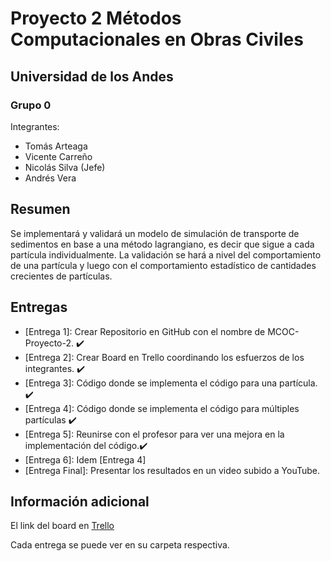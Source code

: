 # Proyecto 2 Métodos Computacionales en Obras Civiles
## Universidad de los Andes
### Grupo 0
Integrantes:
- Tomás Arteaga
- Vicente Carreño
- Nicolás Silva (Jefe)
- Andrés Vera

## Resumen
Se implementará y validará un modelo de simulación de transporte de sedimentos en base a una método lagrangiano, es decir que sigue a cada partícula individualmente. La validación se hará a nivel del comportamiento de una partícula y luego con el comportamiento estadístico de cantidades crecientes de partículas.

## Entregas
- [Entrega 1]: Crear Repositorio en GitHub con el nombre de MCOC-Proyecto-2. :heavy_check_mark:
- [Entrega 2]: Crear Board en Trello coordinando los esfuerzos de los integrantes. :heavy_check_mark:
- [Entrega 3]: Código donde se implementa el código para una partícula. :heavy_check_mark:
- [Entrega 4]: Código donde se implementa el código para múltiples partículas :heavy_check_mark:
- [Entrega 5]: Reunirse con el profesor para ver una mejora en la implementación del código.:heavy_check_mark:
- [Entrega 6]: Idem [Entrega 4]
- [Entrega Final]: Presentar los resultados en un video subido a YouTube.

## Información adicional

El link del board en [Trello](https://trello.com/b/Y6Fa1G1A/mcoc-proyecto-2)

Cada entrega se puede ver en su carpeta respectiva.
